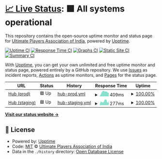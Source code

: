 # [📈 Live Status](https://status.indiaultimate.org): <!--live status--> **🟩 All systems operational**

This repository contains the open-source uptime monitor and status page for [Ultimate Players Association of India](https://indiaultimate.org), powered by [Upptime](https://github.com/upptime/upptime).

[![Uptime CI](https://github.com/india-ultimate/status/workflows/Uptime%20CI/badge.svg)](https://github.com/india-ultimate/status/actions?query=workflow%3A%22Uptime+CI%22)
[![Response Time CI](https://github.com/india-ultimate/status/workflows/Response%20Time%20CI/badge.svg)](https://github.com/india-ultimate/status/actions?query=workflow%3A%22Response+Time+CI%22)
[![Graphs CI](https://github.com/india-ultimate/status/workflows/Graphs%20CI/badge.svg)](https://github.com/india-ultimate/status/actions?query=workflow%3A%22Graphs+CI%22)
[![Static Site CI](https://github.com/india-ultimate/status/workflows/Static%20Site%20CI/badge.svg)](https://github.com/india-ultimate/status/actions?query=workflow%3A%22Static+Site+CI%22)
[![Summary CI](https://github.com/india-ultimate/status/workflows/Summary%20CI/badge.svg)](https://github.com/india-ultimate/status/actions?query=workflow%3A%22Summary+CI%22)

With [Upptime](https://upptime.js.org), you can get your own unlimited and free uptime monitor and status page, powered entirely by a GitHub repository. We use [Issues](https://github.com/india-ultimate/status/issues) as incident reports, [Actions](https://github.com/india-ultimate/status/actions) as uptime monitors, and [Pages](https://status.indiaultimate.org) for the status page.

<!--start: status pages-->
<!-- This summary is generated by Upptime (https://github.com/upptime/upptime) -->
<!-- Do not edit this manually, your changes will be overwritten -->
<!-- prettier-ignore -->
| URL | Status | History | Response Time | Uptime |
| --- | ------ | ------- | ------------- | ------ |
| <img alt="" src="https://icons.duckduckgo.com/ip3/hub.indiaultimate.org.ico" height="13"> [Hub (prod)](https://hub.indiaultimate.org) | 🟩 Up | [hub-prod.yml](https://github.com/india-ultimate/status/commits/HEAD/history/hub-prod.yml) | <details><summary><img alt="Response time graph" src="./graphs/hub-prod/response-time-week.png" height="20"> 409ms</summary><br><a href="https://status.indiaultimate.org/history/hub-prod"><img alt="Response time 877" src="https://img.shields.io/endpoint?url=https%3A%2F%2Fraw.githubusercontent.com%2Findia-ultimate%2Fstatus%2FHEAD%2Fapi%2Fhub-prod%2Fresponse-time.json"></a><br><a href="https://status.indiaultimate.org/history/hub-prod"><img alt="24-hour response time 329" src="https://img.shields.io/endpoint?url=https%3A%2F%2Fraw.githubusercontent.com%2Findia-ultimate%2Fstatus%2FHEAD%2Fapi%2Fhub-prod%2Fresponse-time-day.json"></a><br><a href="https://status.indiaultimate.org/history/hub-prod"><img alt="7-day response time 409" src="https://img.shields.io/endpoint?url=https%3A%2F%2Fraw.githubusercontent.com%2Findia-ultimate%2Fstatus%2FHEAD%2Fapi%2Fhub-prod%2Fresponse-time-week.json"></a><br><a href="https://status.indiaultimate.org/history/hub-prod"><img alt="30-day response time 1959" src="https://img.shields.io/endpoint?url=https%3A%2F%2Fraw.githubusercontent.com%2Findia-ultimate%2Fstatus%2FHEAD%2Fapi%2Fhub-prod%2Fresponse-time-month.json"></a><br><a href="https://status.indiaultimate.org/history/hub-prod"><img alt="1-year response time 1075" src="https://img.shields.io/endpoint?url=https%3A%2F%2Fraw.githubusercontent.com%2Findia-ultimate%2Fstatus%2FHEAD%2Fapi%2Fhub-prod%2Fresponse-time-year.json"></a></details> | <details><summary><a href="https://status.indiaultimate.org/history/hub-prod">100.00%</a></summary><a href="https://status.indiaultimate.org/history/hub-prod"><img alt="All-time uptime 99.88%" src="https://img.shields.io/endpoint?url=https%3A%2F%2Fraw.githubusercontent.com%2Findia-ultimate%2Fstatus%2FHEAD%2Fapi%2Fhub-prod%2Fuptime.json"></a><br><a href="https://status.indiaultimate.org/history/hub-prod"><img alt="24-hour uptime 100.00%" src="https://img.shields.io/endpoint?url=https%3A%2F%2Fraw.githubusercontent.com%2Findia-ultimate%2Fstatus%2FHEAD%2Fapi%2Fhub-prod%2Fuptime-day.json"></a><br><a href="https://status.indiaultimate.org/history/hub-prod"><img alt="7-day uptime 100.00%" src="https://img.shields.io/endpoint?url=https%3A%2F%2Fraw.githubusercontent.com%2Findia-ultimate%2Fstatus%2FHEAD%2Fapi%2Fhub-prod%2Fuptime-week.json"></a><br><a href="https://status.indiaultimate.org/history/hub-prod"><img alt="30-day uptime 99.72%" src="https://img.shields.io/endpoint?url=https%3A%2F%2Fraw.githubusercontent.com%2Findia-ultimate%2Fstatus%2FHEAD%2Fapi%2Fhub-prod%2Fuptime-month.json"></a><br><a href="https://status.indiaultimate.org/history/hub-prod"><img alt="1-year uptime 99.84%" src="https://img.shields.io/endpoint?url=https%3A%2F%2Fraw.githubusercontent.com%2Findia-ultimate%2Fstatus%2FHEAD%2Fapi%2Fhub-prod%2Fuptime-year.json"></a></details>
| <img alt="" src="https://icons.duckduckgo.com/ip3/upai-hub-staging.fly.dev.ico" height="13"> [Hub (staging)](https://upai-hub-staging.fly.dev/) | 🟩 Up | [hub-staging.yml](https://github.com/india-ultimate/status/commits/HEAD/history/hub-staging.yml) | <details><summary><img alt="Response time graph" src="./graphs/hub-staging/response-time-week.png" height="20"> 277ms</summary><br><a href="https://status.indiaultimate.org/history/hub-staging"><img alt="Response time 503" src="https://img.shields.io/endpoint?url=https%3A%2F%2Fraw.githubusercontent.com%2Findia-ultimate%2Fstatus%2FHEAD%2Fapi%2Fhub-staging%2Fresponse-time.json"></a><br><a href="https://status.indiaultimate.org/history/hub-staging"><img alt="24-hour response time 278" src="https://img.shields.io/endpoint?url=https%3A%2F%2Fraw.githubusercontent.com%2Findia-ultimate%2Fstatus%2FHEAD%2Fapi%2Fhub-staging%2Fresponse-time-day.json"></a><br><a href="https://status.indiaultimate.org/history/hub-staging"><img alt="7-day response time 277" src="https://img.shields.io/endpoint?url=https%3A%2F%2Fraw.githubusercontent.com%2Findia-ultimate%2Fstatus%2FHEAD%2Fapi%2Fhub-staging%2Fresponse-time-week.json"></a><br><a href="https://status.indiaultimate.org/history/hub-staging"><img alt="30-day response time 798" src="https://img.shields.io/endpoint?url=https%3A%2F%2Fraw.githubusercontent.com%2Findia-ultimate%2Fstatus%2FHEAD%2Fapi%2Fhub-staging%2Fresponse-time-month.json"></a><br><a href="https://status.indiaultimate.org/history/hub-staging"><img alt="1-year response time 492" src="https://img.shields.io/endpoint?url=https%3A%2F%2Fraw.githubusercontent.com%2Findia-ultimate%2Fstatus%2FHEAD%2Fapi%2Fhub-staging%2Fresponse-time-year.json"></a></details> | <details><summary><a href="https://status.indiaultimate.org/history/hub-staging">100.00%</a></summary><a href="https://status.indiaultimate.org/history/hub-staging"><img alt="All-time uptime 99.73%" src="https://img.shields.io/endpoint?url=https%3A%2F%2Fraw.githubusercontent.com%2Findia-ultimate%2Fstatus%2FHEAD%2Fapi%2Fhub-staging%2Fuptime.json"></a><br><a href="https://status.indiaultimate.org/history/hub-staging"><img alt="24-hour uptime 100.00%" src="https://img.shields.io/endpoint?url=https%3A%2F%2Fraw.githubusercontent.com%2Findia-ultimate%2Fstatus%2FHEAD%2Fapi%2Fhub-staging%2Fuptime-day.json"></a><br><a href="https://status.indiaultimate.org/history/hub-staging"><img alt="7-day uptime 100.00%" src="https://img.shields.io/endpoint?url=https%3A%2F%2Fraw.githubusercontent.com%2Findia-ultimate%2Fstatus%2FHEAD%2Fapi%2Fhub-staging%2Fuptime-week.json"></a><br><a href="https://status.indiaultimate.org/history/hub-staging"><img alt="30-day uptime 98.21%" src="https://img.shields.io/endpoint?url=https%3A%2F%2Fraw.githubusercontent.com%2Findia-ultimate%2Fstatus%2FHEAD%2Fapi%2Fhub-staging%2Fuptime-month.json"></a><br><a href="https://status.indiaultimate.org/history/hub-staging"><img alt="1-year uptime 99.83%" src="https://img.shields.io/endpoint?url=https%3A%2F%2Fraw.githubusercontent.com%2Findia-ultimate%2Fstatus%2FHEAD%2Fapi%2Fhub-staging%2Fuptime-year.json"></a></details>

<!--end: status pages-->

[**Visit our status website →**](https://status.indiaultimate.org)

## 📄 License

- Powered by: [Upptime](https://github.com/upptime/upptime)
- Code: [MIT](./LICENSE) © [Ultimate Players Association of India](https://indiaultimate.org)
- Data in the `./history` directory: [Open Database License](https://opendatacommons.org/licenses/odbl/1-0/)
